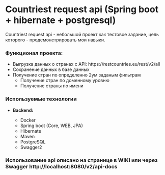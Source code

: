<h1> Countriest request api (Spring boot + hibernate + postgresql)</h1>
<p> Countriest request api - небольшой проект как тестовое задание, цель которого - продемонстрировать мои навыки. </p>
 <h3>Функционал проекта:</h3>
 <ul>
    <li> Выгрузка данных о странах с API: https://restcountries.eu/rest/v2/all</li>
    <li>Сохранение данных в базе данных </li>
    <li>Получение стран по определенно 2ум заданым фильтрам
        <ul>
          <li>Получение стран по доменному уровню</li>
          <li>Получение страны по имени</li>
       </ul>
    </li>
    
 </ul>
 
 
 <h3> Используемые технологии</h3>
 <ul>
    <li><b>Backend:</b></li>
    <ul>
        <li> Docker </li>
        <li>Spring boot (Core, WEB, JPA)</li>
        <li>Hibernate</li>
        <li>Maven</li>
        <li>PostgreSQL</li>
        <li> Swagger2 </li>
    </ul>
 </ul>
 
 <h3>Использование api описано на странице в WIKI или через Swagger http://localhost:8080/v2/api-docs</h3>
    
